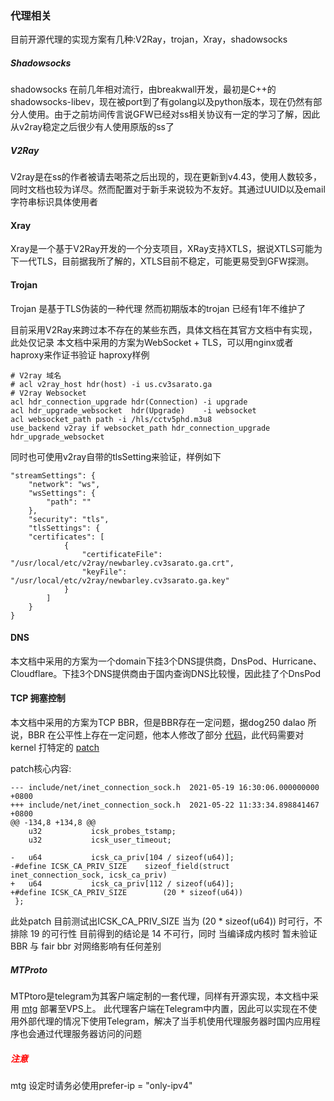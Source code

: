 ### 代理相关

目前开源代理的实现方案有几种:V2Ray，trojan，Xray，shadowsocks
##### Shadowsocks
shadowsocks 在前几年相对流行，由breakwall开发，最初是C++的 shadowsocks-libev，现在被port到了有golang以及python版本，现在仍然有部分人使用。由于之前坊间传言说GFW已经对ss相关协议有一定的学习了解，因此从v2ray稳定之后很少有人使用原版的ss了
##### V2Ray
V2ray是在ss的作者被请去喝茶之后出现的，现在更新到v4.43，使用人数较多，同时文档也较为详尽。然而配置对于新手来说较为不友好。其通过UUID以及email字符串标识具体使用者
#### Xray
Xray是一个基于V2Ray开发的一个分支项目，XRay支持XTLS，据说XTLS可能为下一代TLS，目前据我所了解的，XTLS目前不稳定，可能更易受到GFW探测。
#### Trojan
Trojan 是基于TLS伪装的一种代理 然而初期版本的trojan 已经有1年不维护了


目前采用V2Ray来跨过本不存在的某些东西，具体文档在其官方文档中有实现，此处仅记录
本文档中采用的方案为WebSocket + TLS，可以用nginx或者haproxy来作证书验证
haproxy样例
```
# V2ray 域名
# acl v2ray_host hdr(host) -i us.cv3sarato.ga
# V2ray Websocket
acl hdr_connection_upgrade hdr(Connection) -i upgrade
acl hdr_upgrade_websocket  hdr(Upgrade)    -i websocket
acl websocket_path path -i /hls/cctv5phd.m3u8
use_backend v2ray if websocket_path hdr_connection_upgrade hdr_upgrade_websocket
```
同时也可使用v2ray自带的tlsSetting来验证，样例如下
```
"streamSettings": {
    "network": "ws",
    "wsSettings": {
        "path": ""
    },
    "security": "tls",
    "tlsSettings": {
    "certificates": [
            {
                "certificateFile": "/usr/local/etc/v2ray/newbarley.cv3sarato.ga.crt",
                "keyFile": "/usr/local/etc/v2ray/newbarley.cv3sarato.ga.key"
            }
        ]
    }
}
```

#### DNS
本文档中采用的方案为一个domain下挂3个DNS提供商，DnsPod、Hurricane、Cloudflare。下挂3个DNS提供商由于国内查询DNS比较慢，因此挂了个DnsPod

#### TCP 拥塞控制
本文档中采用的方案为TCP BBR，但是BBR存在一定问题，据dog250 dalao 所说，BBR 在公平性上存在一定问题，他本人修改了部分 [代码](https://github.com/marywangran/tcp-fair-bbr/blob/main/tcp_fairbbr.c)，此代码需要对kernel 打特定的 [patch](https://github.com/masachi/ubuntu-kernel-update/blob/main/kernel.patch)

patch核心内容:
```
--- include/net/inet_connection_sock.h	2021-05-19 16:30:06.000000000 +0800
+++ include/net/inet_connection_sock.h	2021-05-22 11:33:34.898841467 +0800
@@ -134,8 +134,8 @@
	u32			  icsk_probes_tstamp;
	u32			  icsk_user_timeout;
 
-	u64			  icsk_ca_priv[104 / sizeof(u64)];
-#define ICSK_CA_PRIV_SIZE	  sizeof_field(struct inet_connection_sock, icsk_ca_priv)
+	u64			  icsk_ca_priv[112 / sizeof(u64)];
+#define ICSK_CA_PRIV_SIZE        (20 * sizeof(u64))
 };
```
此处patch 目前测试出ICSK_CA_PRIV_SIZE 当为 (20 * sizeof(u64)) 时可行，不排除 19 的可行性 目前得到的结论是 14 不可行，同时 当编译成内核时 暂未验证BBR 与 fair bbr 对网络影响有任何差别

##### MTProto
MTPtoro是telegram为其客户端定制的一套代理，同样有开源实现，本文档中采用 [mtg](https://github.com/9seconds/mtg) 部署至VPS上。
此代理客户端在Telegram中内置，因此可以实现在不使用外部代理的情况下使用Telegram，解决了当手机使用代理服务器时国内应用程序也会通过代理服务器访问的问题
##### <font color=red>注意</font>
mtg 设定时请务必使用prefer-ip = "only-ipv4"

